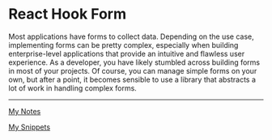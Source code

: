 # React Hook Form

Most applications have forms to collect data. Depending on the use case, implementing forms can be pretty complex, especially when building enterprise-level applications that provide an intuitive and flawless user experience. As a developer, you have likely stumbled across building forms in most of your projects. Of course, you can manage simple forms on your own, but after a point, it becomes sensible to use a library that abstracts a lot of work in handling complex forms.

---

[My Notes](React%20Hook%20Form%201b2aeacbb29981758e95cc462bf5a671/My%20Notes%201b2aeacbb299819db103fb842e5f2f7c.md)

[My Snippets](React%20Hook%20Form%201b2aeacbb29981758e95cc462bf5a671/My%20Snippets%201b2aeacbb299815c8577c09192f31f3a.md)